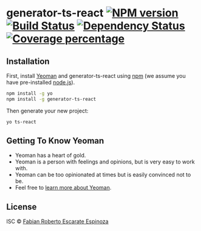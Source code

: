 # generator-ts-react [![NPM version][npm-image]][npm-url] [![Build Status][travis-image]][travis-url] [![Dependency Status][daviddm-image]][daviddm-url] [![Coverage percentage][coveralls-image]][coveralls-url]
> 

## Installation

First, install [Yeoman](http://yeoman.io) and generator-ts-react using [npm](https://www.npmjs.com/) (we assume you have pre-installed [node.js](https://nodejs.org/)).

```bash
npm install -g yo
npm install -g generator-ts-react
```

Then generate your new project:

```bash
yo ts-react
```

## Getting To Know Yeoman

 * Yeoman has a heart of gold.
 * Yeoman is a person with feelings and opinions, but is very easy to work with.
 * Yeoman can be too opinionated at times but is easily convinced not to be.
 * Feel free to [learn more about Yeoman](http://yeoman.io/).

## License

ISC © [Fabian Roberto Escarate Espinoza]()


[npm-image]: https://badge.fury.io/js/generator-ts-react.svg
[npm-url]: https://npmjs.org/package/generator-ts-react
[travis-image]: https://travis-ci.org//generator-ts-react.svg?branch=master
[travis-url]: https://travis-ci.org//generator-ts-react
[daviddm-image]: https://david-dm.org//generator-ts-react.svg?theme=shields.io
[daviddm-url]: https://david-dm.org//generator-ts-react
[coveralls-image]: https://coveralls.io/repos//generator-ts-react/badge.svg
[coveralls-url]: https://coveralls.io/r//generator-ts-react
